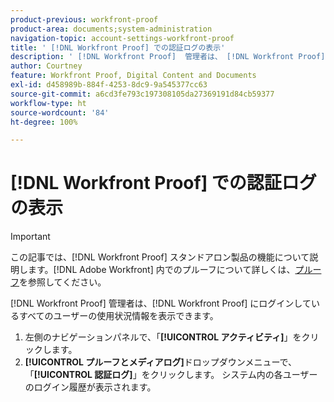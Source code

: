 ```yaml
---
product-previous: workfront-proof
product-area: documents;system-administration
navigation-topic: account-settings-workfront-proof
title: ' [!DNL Workfront Proof] での認証ログの表示'
description: ' [!DNL Workfront Proof]  管理者は、 [!DNL Workfront Proof] にログインしているすべてのユーザーの使用状況情報を表示できます。'
author: Courtney
feature: Workfront Proof, Digital Content and Documents
exl-id: d458989b-884f-4253-8dc9-9a545377cc63
source-git-commit: a6cd3fe793c197308105da27369191d84cb59377
workflow-type: ht
source-wordcount: '84'
ht-degree: 100%

---
```


# [!DNL Workfront Proof] での認証ログの表示

>[!IMPORTANT]
>
>この記事では、[!DNL Workfront Proof] スタンドアロン製品の機能について説明します。[!DNL Adobe Workfront] 内でのプルーフについて詳しくは、[プルーフ](../../../review-and-approve-work/proofing/proofing.md)を参照してください。

[!DNL Workfront Proof] 管理者は、[!DNL Workfront Proof] にログインしているすべてのユーザーの使用状況情報を表示できます。

1. 左側のナビゲーションパネルで、「**[!UICONTROL アクティビティ]**」をクリックします。
1. **[!UICONTROL プルーフとメディアログ]**&#x200B;ドロップダウンメニューで、「**[!UICONTROL 認証ログ]**」をクリックします。
システム内の各ユーザーのログイン履歴が表示されます。
